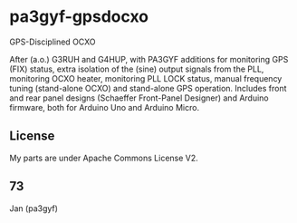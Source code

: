 # pa3gyf-gpsdocxo
GPS-Disciplined OCXO

After (a.o.) G3RUH and G4HUP, with PA3GYF additions for monitoring GPS (FIX) status, extra isolation of the (sine) output signals from the PLL, monitoring OCXO heater, monitoring PLL LOCK status, manual frequency tuning (stand-alone OCXO) and stand-alone GPS operation.
Includes front and rear panel designs (Schaeffer Front-Panel Designer) and Arduino firmware,
both for Arduino Uno and Arduino Micro.

## License

My parts are under Apache Commons License V2.

## 73

Jan (pa3gyf)

